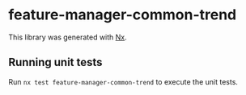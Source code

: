 # feature-manager-common-trend

This library was generated with [Nx](https://nx.dev).

## Running unit tests

Run `nx test feature-manager-common-trend` to execute the unit tests.
